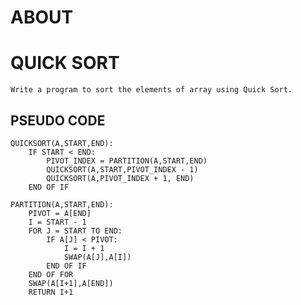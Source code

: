 # ABOUT

# QUICK SORT

    Write a program to sort the elements of array using Quick Sort.

## PSEUDO CODE

    QUICKSORT(A,START,END):
        IF START < END:
            PIVOT_INDEX = PARTITION(A,START,END)
            QUICKSORT(A,START,PIVOT_INDEX - 1)
            QUICKSORT(A,PIVOT_INDEX + 1, END)
        END OF IF
    
    PARTITION(A,START,END):
        PIVOT = A[END]
        I = START - 1
        FOR J = START TO END:
            IF A[J] < PIVOT:
                I = I + 1
                SWAP(A[J],A[I])
            END OF IF
        END OF FOR
        SWAP(A[I+1],A[END])
        RETURN I+1